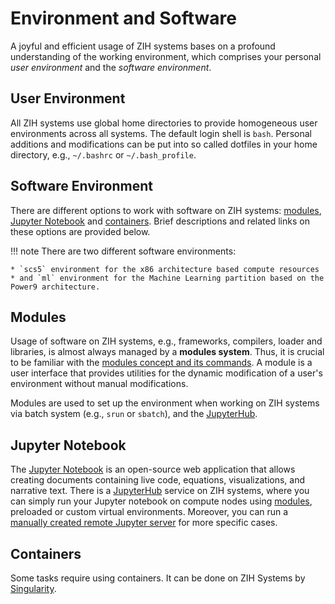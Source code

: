 # Environment and Software

A joyful and efficient usage of ZIH systems bases on a profound understanding of the working
environment, which comprises your personal *user environment* and the *software environment*.

## User Environment

All ZIH systems use global home directories to provide homogeneous user environments across all
systems. The default login shell is `bash`. Personal additions and modifications can be put into
so called dotfiles in your home directory, e.g., `~/.bashrc` or `~/.bash_profile`.

## Software Environment

There are different options to work with software on ZIH systems: [modules](#modules),
[Jupyter Notebook](#jupyternotebook) and [containers](#containers). Brief descriptions and related
links on these options are provided below.

!!! note
    There are two different software environments:

    * `scs5` environment for the x86 architecture based compute resources
    * and `ml` environment for the Machine Learning partition based on the Power9 architecture.

## Modules

Usage of software on ZIH systems, e.g., frameworks, compilers, loader and libraries, is
almost always managed by a **modules system**. Thus, it is crucial to be familiar with the
[modules concept and its commands](modules.md).  A module is a user interface that provides
utilities for the dynamic modification of a user's environment without manual modifications.

Modules are used to set up the environment when working on ZIH systems via batch system (e.g.,
`srun` or `sbatch`), and the [JupyterHub](../access/jupyterhub.md).

## Jupyter Notebook

The [Jupyter Notebook](https://jupyter.org/) is an open-source web application that allows creating
documents containing live code, equations, visualizations, and narrative text. There is a
[JupyterHub](../access/jupyterhub.md) service on ZIH systems, where you can simply run your Jupyter
notebook on compute nodes using [modules](#modules), preloaded or custom virtual environments.
Moreover, you can run a [manually created remote Jupyter server](../archive/install_jupyter.md)
for more specific cases.

## Containers

Some tasks require using containers. It can be done on ZIH Systems by [Singularity](containers.md).
